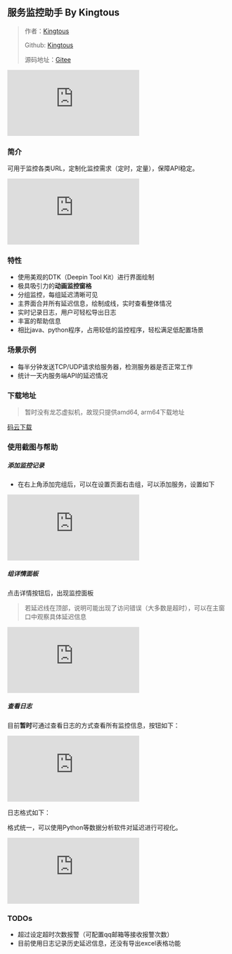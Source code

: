## 服务监控助手 By Kingtous

> 作者：[Kingtous](https://kingtous.cn)
>
> Github: [Kingtous](https://github.com/Kingtous)
>
> 源码地址：[Gitee](https://gitee.com/kingtous/service-monitor-dtk)

![](https://file.kingtous.cn/index.php?user/publicLink&fid=b6f5lIH6AsjtLB7nX7p9SFV4rintocx-6YZWbgqPyavesti9FC9Z44QUTsk0jL7N_4ayud6G_qKpL2oNtJ-8jGtvItZOv8CvMa1P6EC9l_Jsx_tZ4QRtRv8dBhyBXW8f3HUKSFEHlkSUL6QxDmAW&file_name=/recording.gif)

### 简介

可用于监控各类URL，定制化监控需求（定时，定量），保障API稳定。

![](https://file.kingtous.cn/index.php?user/publicLink&fid=1c1c_rrZnjz4FVLVvMrOnpZRnhzQgNCzs6XKqUl1dUDRWVDxCtDL54lHOzeW9WtYmtz9mzQbQ15p3QF9syOROdpBPrQum5RWm7a-vcySffTrw8f9zcb0HLLSufp-dH1QgiGkD6I3VVgT_9_Ig4zMqTNMCAp5OU58H6GZOr12XEuNBPGkg4T9OA&file_name=/%E6%88%AA%E5%9B%BE_%E9%80%89%E6%8B%A9%E5%8C%BA%E5%9F%9F_20211030115414.png)

### 特性

- 使用美观的DTK（Deepin Tool Kit）进行界面绘制
- 极具吸引力的**动画监控窗格**
- 分组监控，每组延迟清晰可见
- 主界面合并所有延迟信息，绘制成线，实时查看整体情况
- 实时记录日志，用户可轻松导出日志
- 丰富的帮助信息
- 相比java、python程序，占用较低的监控程序，轻松满足低配置场景

### 场景示例

- 每半分钟发送TCP/UDP请求给服务器，检测服务器是否正常工作
- 统计一天内服务端API的延迟情况

### 下载地址

> 暂时没有龙芯虚拟机，故现只提供amd64, arm64下载地址

[码云下载](https://gitee.com/kingtous/service-monitor-dtk/releases)

### 使用截图与帮助

##### 添加监控记录

- 在右上角添加完组后，可以在设置页面右击组，可以添加服务，设置如下

![](https://file.kingtous.cn/index.php?user/publicLink&fid=f7e2L8lqdCnGlI1hKAYVdXER3YfgCMLc55oqxjoC_mv7r1aqADq3GNqfqf4dL6xubfdvmzMbj-3ItVl5YFR4Cw9f4fPj1KcoRyYmq9Q76KEXvkOINDM-1-uTEXCY5c8CIv0RiaDpMeV7f2ukYdgG5sb3yPiie6SDgF1kINrYe8XAto-aggxfFm-UoQ&file_name=/%E6%88%AA%E5%9B%BE_service_monitor_20211030115512.png)

##### 组详情面板

点击详情按钮后，出现监控面板

> 若延迟线在顶部，说明可能出现了访问错误（大多数是超时），可以在主窗口中观察具体延迟信息

![](https://file.kingtous.cn/index.php?user/publicLink&fid=46c4VzarQlk7QGbEoFsKD7k9Zf39zO3xLMYXG_qwnS36RMX8ygAbnOpMs8NG1EZ1XeorPIoSu1lajuM71f2xta9i8KBAFTgnA-Yy0ltVMhFSPoTV01MDmWGVbgPneNNlxHLxk_Msd3iimMxcbZiFdXdnWhqLhN4pdLjgfLB4sDY3kYfD59003A&file_name=/%E6%88%AA%E5%9B%BE_%E9%80%89%E6%8B%A9%E5%8C%BA%E5%9F%9F_20211030111446.png)

##### 查看日志

目前**暂时**可通过查看日志的方式查看所有监控信息，按钮如下：

![](https://file.kingtous.cn/index.php?user/publicLink&fid=6a18ogvcPBxl4mokiIeYWZNruJaYH86O_VkRsNuNu5EXlPnwgEQKaf7p9JL1BgczMI4yi46PhUgBOGPhDV8NPIhsQnbErN4FK0bxxB5CEe63_BVrSYlud9pMeoFrvv3VKbdxQT3sM8FJuzl_4zAQEbiakS664hnO-tu05cFcKBUhsQ-QazkrxCMSRg&file_name=/%E6%88%AA%E5%9B%BE_service_monitor_20211030115545.png)

日志格式如下：

格式统一，可以使用Python等数据分析软件对延迟进行可视化。

![](https://file.kingtous.cn/index.php?user/publicLink&fid=ba20zVDsWkj4-mW_2x5wwDlAxMAkVQ9h5mP1A5xzFaRSpbuA6Z1PzZyT8Gwc2hhgNBP97x7bnTk-3M49yL_IF1CRxvWMywr7BiyhmmEnAHsZhZoWEAewhpELZskKiOYIg997fI9qNm8cLrcM4lK2dmoOdK4D-abl1pGvi6M78BEaZWsCh1isG6wIeg&file_name=/%E6%88%AA%E5%9B%BE_deepin-terminal_20211030121722.png)

### TODOs

- 超过设定超时次数报警（可配置qq邮箱等接收报警次数）
- 目前使用日志记录历史延迟信息，还没有导出excel表格功能

